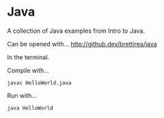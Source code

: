 # Java
A collection of Java examples from Intro to Java.

Can be opened with...
http://github.dev/brettjrea/java

In the terminal.

Compile with...

```javac HelloWorld.java```

Run with...

```java HelloWorld```




